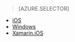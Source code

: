 > [AZURE.SELECTOR]
- [iOS](../articles/app-service-mobile-dotnet-backend-ios-push-notifications-to-users-preview.md)
- [Windows](../articles/app-service-mobile-dotnet-backend-windows-store-dotnet-push-notifications-to-users-preview.md)
- [Xamarin.iOS](../articles/app-service-mobile-dotnet-backend-xamarin-ios-push-notifications-to-user-preview.md)
